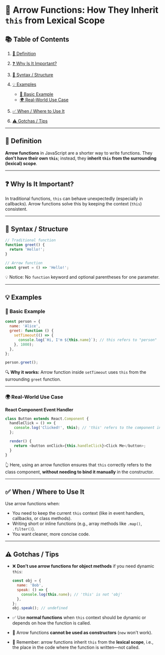 # 🔰 Arrow Functions: How They Inherit `this` from Lexical Scope

## 📚 Table of Contents

1. [📝 Definition](#-definition)
2. [❓ Why Is It Important?](#-why-is-it-important)
3. [🔧 Syntax / Structure](#-syntax--structure)
4. [💡 Examples](#-examples)

   - [📌 Basic Example](#-basic-example)
   - [🌍 Real-World Use Case](#-real-world-use-case)

5. [✅ When / Where to Use It](#-when--where-to-use-it)
6. [⚠️ Gotchas / Tips](#-gotchas--tips)

---

## 📝 Definition

**Arrow functions** in JavaScript are a shorter way to write functions. They
**don't have their own `this`**; instead, they **inherit `this` from the
surrounding (lexical) scope**.

---

## ❓ Why Is It Important?

In traditional functions, `this` can behave unexpectedly (especially in
callbacks). Arrow functions solve this by keeping the context (`this`)
consistent.

---

## 🔧 Syntax / Structure

```javascript
// Traditional function
function greet() {
  return 'Hello!';
}

// Arrow function
const greet = () => 'Hello!';
```

💡 Notice: No `function` keyword and optional parentheses for one parameter.

---

## 💡 Examples

### 📌 Basic Example

```javascript
const person = {
  name: 'Alice',
  greet: function () {
    setTimeout(() => {
      console.log(`Hi, I'm ${this.name}`); // this refers to "person"
    }, 1000);
  },
};

person.greet();
```

🔍 **Why it works:** Arrow function inside `setTimeout` uses `this` from the
surrounding `greet` function.

---

### 🌍 Real-World Use Case

**React Component Event Handler**

```javascript
class Button extends React.Component {
  handleClick = () => {
    console.log('Clicked!', this); // 'this' refers to the component instance
  };

  render() {
    return <button onClick={this.handleClick}>Click Me</button>;
  }
}
```

👆 Here, using an arrow function ensures that `this` correctly refers to the
class component, **without needing to bind it manually** in the constructor.

---

## ✅ When / Where to Use It

Use arrow functions when:

- You need to keep the current `this` context (like in event handlers,
  callbacks, or class methods).
- Writing short or inline functions (e.g., array methods like `.map()`,
  `.filter()`).
- You want cleaner, more concise code.

---

## ⚠️ Gotchas / Tips

- ❌ **Don’t use arrow functions for object methods** if you need dynamic
  `this`:

  ```javascript
  const obj = {
    name: 'Bob',
    speak: () => {
      console.log(this.name); // 'this' is not 'obj'
    },
  };
  obj.speak(); // undefined
  ```

- ✅ Use **normal functions** when `this` context should be dynamic or depends
  on how the function is called.

- 🚫 Arrow functions **cannot be used as constructors** (`new` won't work).

- 🧠 Remember: arrow functions inherit `this` from the **lexical scope**, i.e.,
  the place in the code where the function is written—not called.
